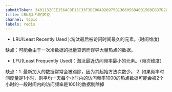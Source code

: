 ```yaml
---
submitToken: 3401132FEE156AC8F13C33F3DE064D20975B1366056D4001569E8D7D20DE18A3
title: LRU与LFU的区别
channel: topic
labels: redis
---
```



- LRU(Least Recently Used ):淘汰最后被访问时间最久的元素。(时间维度)

缺点：可能会由于一次冷数据的批量查询而误导大量热点的数据。

- LFU(Least Frequently Used)：淘汰最近访问频率最小的元素。（频次维度）

缺点：1. 最新加入的数据常常会被踢除，因为其起始方法次数少。 2. 如果频率时间度量是1小时，则平均一天每个小时内的访问频率1000的热点数据可能会被2个小时的一段时间内的访问频率是1001的数据剔除掉
